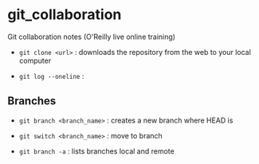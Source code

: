 # git_collaboration
Git collaboration notes (O'Reilly live online training)

- `git clone <url>` : downloads the repository from the web to your local computer

- `git log --oneline` :

## Branches

- `git branch <branch_name>` : creates a new branch where HEAD is

- `git switch <branch_name>` : move to branch

- `git branch -a` : lists branches local and remote
